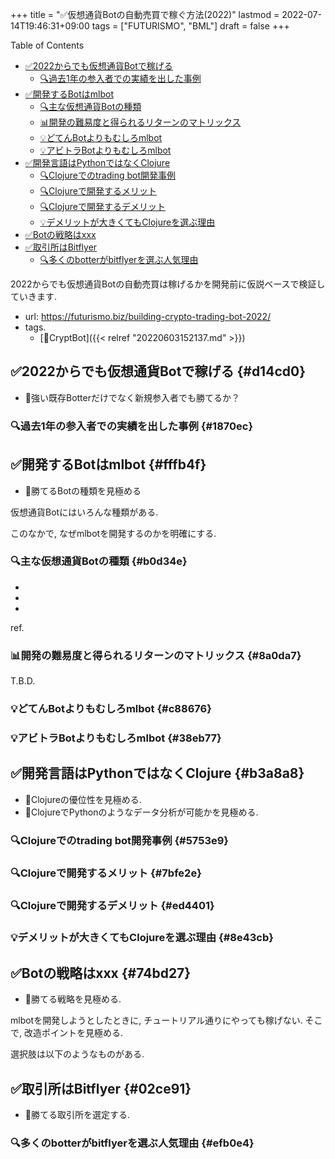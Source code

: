 +++
title = "✅仮想通貨Botの自動売買で稼ぐ方法(2022)"
lastmod = 2022-07-14T19:46:31+09:00
tags = ["FUTURISMO", "BML"]
draft = false
+++

<div class="ox-hugo-toc toc">

<div class="heading">Table of Contents</div>

- [✅2022からでも仮想通貨Botで稼げる](#d14cd0)
    - [🔍過去1年の参入者での実績を出した事例](#1870ec)
- [✅開発するBotはmlbot](#fffb4f)
    - [🔍主な仮想通貨Botの種類](#b0d34e)
    - [📊開発の難易度と得られるリターンのマトリックス](#8a0da7)
    - [💡どてんBotよりもむしろmlbot](#c88676)
    - [💡アビトラBotよりもむしろmlbot](#38eb77)
- [✅開発言語はPythonではなくClojure](#b3a8a8)
    - [🔍Clojureでのtrading bot開発事例](#5753e9)
    - [🔍Clojureで開発するメリット](#7bfe2e)
    - [🔍Clojureで開発するデメリット](#ed4401)
    - [💡デメリットが大きくてもClojureを選ぶ理由](#8e43cb)
- [✅Botの戦略はxxx](#74bd27)
- [✅取引所はBitflyer](#02ce91)
    - [🔍多くのbotterがbitflyerを選ぶ人気理由](#efb0e4)

</div>
<!--endtoc-->

2022からでも仮想通貨Botの自動売買は稼げるかを開発前に仮説ベースで検証していきます.

-   url: <https://futurismo.biz/building-crypto-trading-bot-2022/>
-   tags.
    -   [🔖CryptBot]({{< relref "20220603152137.md" >}})


## ✅2022からでも仮想通貨Botで稼げる {#d14cd0}

-   📍強い既存Botterだけでなく新規参入者でも勝てるか？


### 🔍過去1年の参入者での実績を出した事例 {#1870ec}


## ✅開発するBotはmlbot {#fffb4f}

-   📍勝てるBotの種類を見極める

仮想通貨Botにはいろんな種類がある.

このなかで, なぜmlbotを開発するのかを明確にする.


### 🔍主な仮想通貨Botの種類 {#b0d34e}

-

-

-

ref.


### 📊開発の難易度と得られるリターンのマトリックス {#8a0da7}

T.B.D.


### 💡どてんBotよりもむしろmlbot {#c88676}


### 💡アビトラBotよりもむしろmlbot {#38eb77}


## ✅開発言語はPythonではなくClojure {#b3a8a8}

-   📍Clojureの優位性を見極める.
-   📍ClojureでPythonのようなデータ分析が可能かを見極める.


### 🔍Clojureでのtrading bot開発事例 {#5753e9}


### 🔍Clojureで開発するメリット {#7bfe2e}


### 🔍Clojureで開発するデメリット {#ed4401}


### 💡デメリットが大きくてもClojureを選ぶ理由 {#8e43cb}


## ✅Botの戦略はxxx {#74bd27}

-   📍勝てる戦略を見極める.

mlbotを開発しようとしたときに, チュートリアル通りにやっても稼げない. そこで, 改造ポイントを見極める.

選択肢は以下のようなものがある.


## ✅取引所はBitflyer {#02ce91}

-   📍勝てる取引所を選定する.


### 🔍多くのbotterがbitflyerを選ぶ人気理由 {#efb0e4}
